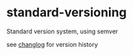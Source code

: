 # standard-versioning
Standard version system, using semver

see [changlog](CHANGELOG.md) for version history
